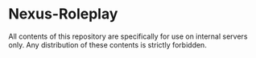 # Nexus-Roleplay

All contents of this repository are specifically for use on internal servers only. Any distribution of these contents is strictly forbidden. 